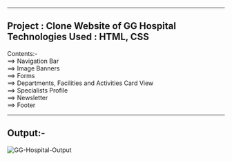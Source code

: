 -----------------------------------------------------------------------------------------------------------------------------------------------------------------------
Project : Clone Website of GG Hospital <br/>
Technologies Used : HTML, CSS <br/>
--------------------------------------------------------------------------------------------------------------------------------------------------------------------
Contents:- <br/>
==> Navigation Bar<br/>
==> Image Banners <br/>
==> Forms </br>
==> Departments, Facilities and Activities Card View <br/>
==> Specialists Profile <br/>
==> Newsletter <br/>
==> Footer <br/>

-------------------------------------------------------------------------------------------------------------------------------------------------------------------------
Output:-
-----------
![GG-Hospital-Output](https://github.com/mhdsuhailmk/HTML-CSS-Training/assets/71368213/9e5e60ab-6b41-471c-9934-d932b9a204a0)

